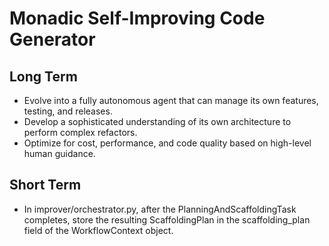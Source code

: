 # Monadic Self-Improving Code Generator

## Long Term
- Evolve into a fully autonomous agent that can manage its own features, testing, and releases.
- Develop a sophisticated understanding of its own architecture to perform complex refactors.
- Optimize for cost, performance, and code quality based on high-level human guidance.

## Short Term
- In improver/orchestrator.py, after the PlanningAndScaffoldingTask completes, store the resulting ScaffoldingPlan in the scaffolding_plan field of the WorkflowContext object.